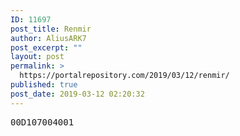 ```yaml
---
ID: 11697
post_title: Renmir
author: AliusARK7
post_excerpt: ""
layout: post
permalink: >
  https://portalrepository.com/2019/03/12/renmir/
published: true
post_date: 2019-03-12 02:20:32
---
```

<pre>00D107004001</pre>